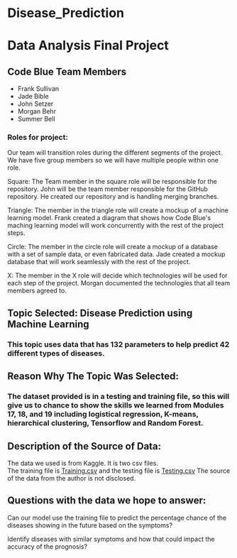 # Disease_Prediction
# Data Analysis Final Project

## Code Blue Team Members
* Frank Sullivan
* Jade Bible
* John Setzer
* Morgan Behr 
* Summer Bell


### Roles for project:
Our team will transition roles during the different segments of the project. We have five group members so we will have multiple people within one role.

Square: The Team member in the square role will be responsible for the repository. John will be the team member responsible for the GitHub repository. He created our repository and is handling merging branches.

Triangle: The member in the triangle role will create a mockup of a machine learning model. Frank created a diagram that shows how Code Blue's maching learning model will work concurrently with the rest of the project steps.

Circle: The member in the circle role will create a mockup of a database with a set of sample data, or even fabricated data. Jade created a mockup database that will work seamlessly with the rest of the project.

X: The member in the X role will decide which technologies will be used for each step of the project. Morgan documented the technologies that all team members agreed to.

## Topic Selected: Disease Prediction using Machine Learning 
### This topic uses data that has 132 parameters to help predict 42 different types of diseases. 

## Reason Why The Topic Was Selected: 
### The dataset provided is in a testing and training file, so this will give us to chance to show the skills we learned from Modules 17, 18, and 19 including logistical regression, K-means, hierarchical clustering, Tensorflow and Random Forest.

## Description of the Source of Data: 
The data we used is from Kaggle. 
It is two csv files.  
The training file is [Training.csv](Resources/Training.csv) and the testing file is [Testing.csv](Resources/Testing.csv)
The source of the data from the author is not disclosed.

## Questions with the data we hope to answer:

Can our model use the training file to predict the percentage chance of the diseases showing in the future based on the symptoms?

Identify diseases with similar symptoms and how that could impact the accuracy of the prognosis?




